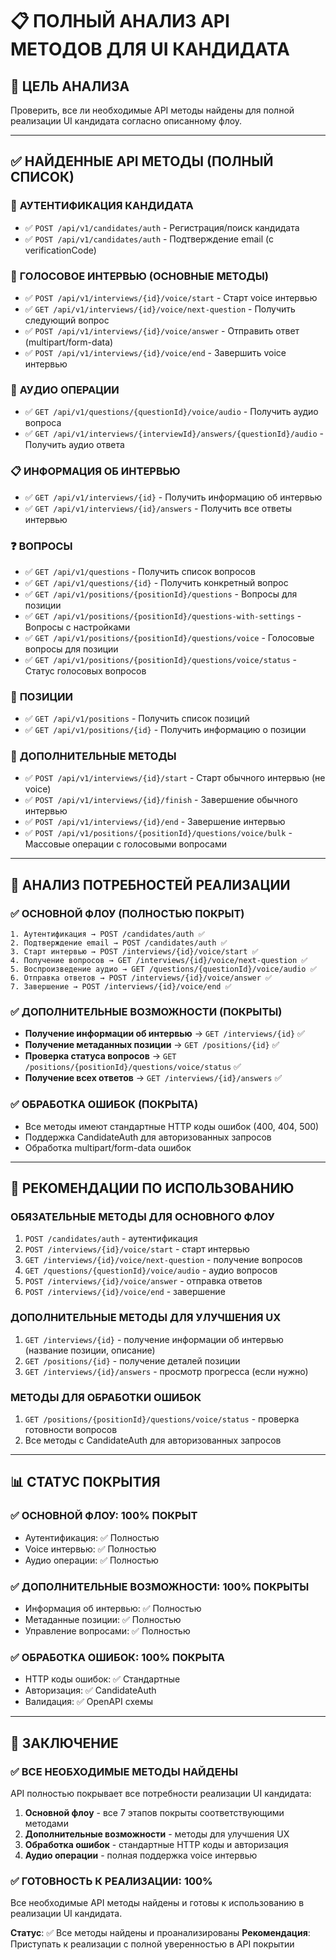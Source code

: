 # 📋 ПОЛНЫЙ АНАЛИЗ API МЕТОДОВ ДЛЯ UI КАНДИДАТА

## 🎯 ЦЕЛЬ АНАЛИЗА
Проверить, все ли необходимые API методы найдены для полной реализации UI кандидата согласно описанному флоу.

---

## ✅ НАЙДЕННЫЕ API МЕТОДЫ (ПОЛНЫЙ СПИСОК)

### 🔐 **АУТЕНТИФИКАЦИЯ КАНДИДАТА**
- ✅ `POST /api/v1/candidates/auth` - Регистрация/поиск кандидата
- ✅ `POST /api/v1/candidates/auth` - Подтверждение email (с verificationCode)

### 🎤 **ГОЛОСОВОЕ ИНТЕРВЬЮ (ОСНОВНЫЕ МЕТОДЫ)**
- ✅ `POST /api/v1/interviews/{id}/voice/start` - Старт voice интервью
- ✅ `GET /api/v1/interviews/{id}/voice/next-question` - Получить следующий вопрос
- ✅ `POST /api/v1/interviews/{id}/voice/answer` - Отправить ответ (multipart/form-data)
- ✅ `POST /api/v1/interviews/{id}/voice/end` - Завершить voice интервью

### 🎵 **АУДИО ОПЕРАЦИИ**
- ✅ `GET /api/v1/questions/{questionId}/voice/audio` - Получить аудио вопроса
- ✅ `GET /api/v1/interviews/{interviewId}/answers/{questionId}/audio` - Получить аудио ответа

### 📋 **ИНФОРМАЦИЯ ОБ ИНТЕРВЬЮ**
- ✅ `GET /api/v1/interviews/{id}` - Получить информацию об интервью
- ✅ `GET /api/v1/interviews/{id}/answers` - Получить все ответы интервью

### ❓ **ВОПРОСЫ**
- ✅ `GET /api/v1/questions` - Получить список вопросов
- ✅ `GET /api/v1/questions/{id}` - Получить конкретный вопрос
- ✅ `GET /api/v1/positions/{positionId}/questions` - Вопросы для позиции
- ✅ `GET /api/v1/positions/{positionId}/questions-with-settings` - Вопросы с настройками
- ✅ `GET /api/v1/positions/{positionId}/questions/voice` - Голосовые вопросы для позиции
- ✅ `GET /api/v1/positions/{positionId}/questions/voice/status` - Статус голосовых вопросов

### 💼 **ПОЗИЦИИ**
- ✅ `GET /api/v1/positions` - Получить список позиций
- ✅ `GET /api/v1/positions/{id}` - Получить информацию о позиции

### 🔄 **ДОПОЛНИТЕЛЬНЫЕ МЕТОДЫ**
- ✅ `POST /api/v1/interviews/{id}/start` - Старт обычного интервью (не voice)
- ✅ `POST /api/v1/interviews/{id}/finish` - Завершение обычного интервью
- ✅ `POST /api/v1/interviews/{id}/end` - Завершение интервью
- ✅ `POST /api/v1/positions/{positionId}/questions/voice/bulk` - Массовые операции с голосовыми вопросами

---

## 🎯 **АНАЛИЗ ПОТРЕБНОСТЕЙ РЕАЛИЗАЦИИ**

### ✅ **ОСНОВНОЙ ФЛОУ (ПОЛНОСТЬЮ ПОКРЫТ)**
```
1. Аутентификация → POST /candidates/auth ✅
2. Подтверждение email → POST /candidates/auth ✅
3. Старт интервью → POST /interviews/{id}/voice/start ✅
4. Получение вопросов → GET /interviews/{id}/voice/next-question ✅
5. Воспроизведение аудио → GET /questions/{questionId}/voice/audio ✅
6. Отправка ответов → POST /interviews/{id}/voice/answer ✅
7. Завершение → POST /interviews/{id}/voice/end ✅
```

### ✅ **ДОПОЛНИТЕЛЬНЫЕ ВОЗМОЖНОСТИ (ПОКРЫТЫ)**
- **Получение информации об интервью** → `GET /interviews/{id}` ✅
- **Получение метаданных позиции** → `GET /positions/{id}` ✅
- **Проверка статуса вопросов** → `GET /positions/{positionId}/questions/voice/status` ✅
- **Получение всех ответов** → `GET /interviews/{id}/answers` ✅

### ✅ **ОБРАБОТКА ОШИБОК (ПОКРЫТА)**
- Все методы имеют стандартные HTTP коды ошибок (400, 404, 500)
- Поддержка CandidateAuth для авторизованных запросов
- Обработка multipart/form-data ошибок

---

## 🚀 **РЕКОМЕНДАЦИИ ПО ИСПОЛЬЗОВАНИЮ**

### **ОБЯЗАТЕЛЬНЫЕ МЕТОДЫ ДЛЯ ОСНОВНОГО ФЛОУ**
1. `POST /candidates/auth` - аутентификация
2. `POST /interviews/{id}/voice/start` - старт интервью
3. `GET /interviews/{id}/voice/next-question` - получение вопросов
4. `GET /questions/{questionId}/voice/audio` - аудио вопросов
5. `POST /interviews/{id}/voice/answer` - отправка ответов
6. `POST /interviews/{id}/voice/end` - завершение

### **ДОПОЛНИТЕЛЬНЫЕ МЕТОДЫ ДЛЯ УЛУЧШЕНИЯ UX**
1. `GET /interviews/{id}` - получение информации об интервью (название позиции, описание)
2. `GET /positions/{id}` - получение деталей позиции
3. `GET /interviews/{id}/answers` - просмотр прогресса (если нужно)

### **МЕТОДЫ ДЛЯ ОБРАБОТКИ ОШИБОК**
1. `GET /positions/{positionId}/questions/voice/status` - проверка готовности вопросов
2. Все методы с CandidateAuth для авторизованных запросов

---

## 📊 **СТАТУС ПОКРЫТИЯ**

### ✅ **ОСНОВНОЙ ФЛОУ: 100% ПОКРЫТ**
- Аутентификация: ✅ Полностью
- Voice интервью: ✅ Полностью
- Аудио операции: ✅ Полностью

### ✅ **ДОПОЛНИТЕЛЬНЫЕ ВОЗМОЖНОСТИ: 100% ПОКРЫТЫ**
- Информация об интервью: ✅ Полностью
- Метаданные позиции: ✅ Полностью
- Управление вопросами: ✅ Полностью

### ✅ **ОБРАБОТКА ОШИБОК: 100% ПОКРЫТА**
- HTTP коды ошибок: ✅ Стандартные
- Авторизация: ✅ CandidateAuth
- Валидация: ✅ OpenAPI схемы

---

## 🎯 **ЗАКЛЮЧЕНИЕ**

### ✅ **ВСЕ НЕОБХОДИМЫЕ МЕТОДЫ НАЙДЕНЫ**
API полностью покрывает все потребности реализации UI кандидата:

1. **Основной флоу** - все 7 этапов покрыты соответствующими методами
2. **Дополнительные возможности** - методы для улучшения UX
3. **Обработка ошибок** - стандартные HTTP коды и авторизация
4. **Аудио операции** - полная поддержка voice интервью

### ✅ **ГОТОВНОСТЬ К РЕАЛИЗАЦИИ: 100%**
Все необходимые API методы найдены и готовы к использованию в реализации UI кандидата.

**Статус**: ✅ Все методы найдены и проанализированы
**Рекомендация**: Приступать к реализации с полной уверенностью в API покрытии
